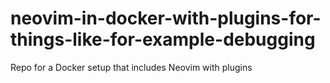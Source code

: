 # neovim-in-docker-with-plugins-for-things-like-for-example-debugging
Repo for a Docker setup that includes Neovim with plugins
